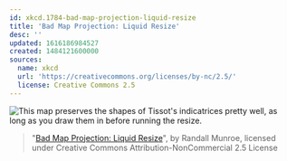 ```yaml
---
id: xkcd.1784-bad-map-projection-liquid-resize
title: 'Bad Map Projection: Liquid Resize'
desc: ''
updated: 1616186984527
created: 1484121600000
sources:
  name: xkcd
  url: 'https://creativecommons.org/licenses/by-nc/2.5/'
  license: Creative Commons 2.5
---
```

![This map preserves the shapes of Tissot's indicatrices pretty well, as long as you draw them in before running the resize.](https://imgs.xkcd.com/comics/bad_map_projection_liquid_resize.png)
> "[Bad Map Projection: Liquid Resize](https://xkcd.com/1784/)", by Randall Munroe, licensed under Creative Commons Attribution-NonCommercial 2.5 License

